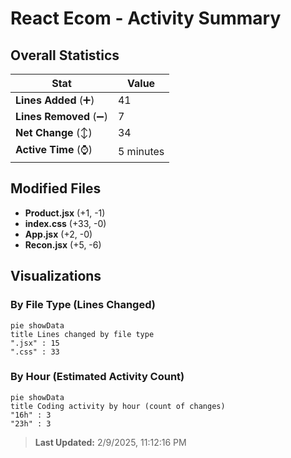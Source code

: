 # React Ecom - Activity Summary 

## Overall Statistics

| Stat                   | Value                                                             |
| ---------------------- | ----------------------------------------------------------------- |
| **Lines Added** (➕)   | 41                                          |
| **Lines Removed** (➖) | 7                                        |
| **Net Change** (↕)    | 34                |
| **Active Time** (⌚)   | 5 minutes |


## Modified Files
- **Product.jsx** (+1, -1)
- **index.css** (+33, -0)
- **App.jsx** (+2, -0)
- **Recon.jsx** (+5, -6)

## Visualizations

### By File Type (Lines Changed)

```mermaid
pie showData
title Lines changed by file type
".jsx" : 15
".css" : 33
```

### By Hour (Estimated Activity Count)

```mermaid
pie showData
title Coding activity by hour (count of changes)
"16h" : 3
"23h" : 3
```


> **Last Updated:** 2/9/2025, 11:12:16 PM